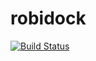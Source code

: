 # robidock

[![Build Status](https://travis-ci.org/robisys/robidock.svg)](https://travis-ci.org/robisys/robidock)

